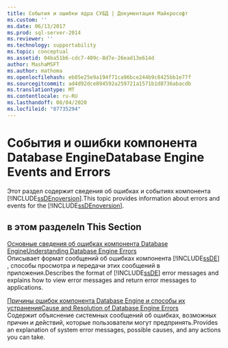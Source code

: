 ```yaml
---
title: События и ошибки ядра СУБД | Документация Майкрософт
ms.custom: ''
ms.date: 06/13/2017
ms.prod: sql-server-2014
ms.reviewer: ''
ms.technology: supportability
ms.topic: conceptual
ms.assetid: 04ba51b6-cdc7-409c-8d7e-26ead13e614d
author: MashaMSFT
ms.author: mathoma
ms.openlocfilehash: eb85e25e9a194f71ca96bce244b9c8425bb1e77f
ms.sourcegitcommit: ad4d92dce894592a259721a1571b1d8736abacdb
ms.translationtype: MT
ms.contentlocale: ru-RU
ms.lasthandoff: 08/04/2020
ms.locfileid: "87735294"
---
```

# <a name="database-engine-events-and-errors"></a><span data-ttu-id="25514-102">События и ошибки компонента Database Engine</span><span class="sxs-lookup"><span data-stu-id="25514-102">Database Engine Events and Errors</span></span>
  <span data-ttu-id="25514-103">Этот раздел содержит сведения об ошибках и событиях компонента [!INCLUDE[ssDEnoversion](../../includes/ssdenoversion-md.md)].</span><span class="sxs-lookup"><span data-stu-id="25514-103">This topic provides information about errors and events for the [!INCLUDE[ssDEnoversion](../../includes/ssdenoversion-md.md)].</span></span>  
  
## <a name="in-this-section"></a><span data-ttu-id="25514-104">в этом разделе</span><span class="sxs-lookup"><span data-stu-id="25514-104">In This Section</span></span>  
 [<span data-ttu-id="25514-105">Основные сведения об ошибках компонента Database Engine</span><span class="sxs-lookup"><span data-stu-id="25514-105">Understanding Database Engine Errors</span></span>](../native-client-ole-db-errors/errors.md)  
 <span data-ttu-id="25514-106">Описывает формат сообщений об ошибках компонента [!INCLUDE[ssDE](../../includes/ssde-md.md)] , способы просмотра и передачи этих сообщений в приложения.</span><span class="sxs-lookup"><span data-stu-id="25514-106">Describes the format of [!INCLUDE[ssDE](../../includes/ssde-md.md)] error messages and explains how to view error messages and return error messages to applications.</span></span>  
  
 [<span data-ttu-id="25514-107">Причины ошибок компонента Database Engine и способы их устранения</span><span class="sxs-lookup"><span data-stu-id="25514-107">Cause and Resolution of Database Engine Errors</span></span>](../../database-engine/cause-and-resolution-of-database-engine-errors.md)  
 <span data-ttu-id="25514-108">Содержит объяснение системных сообщений об ошибках, возможных причин и действий, которые пользователи могут предпринять.</span><span class="sxs-lookup"><span data-stu-id="25514-108">Provides an explanation of system error messages, possible causes, and any actions you can take.</span></span>  
  
  
